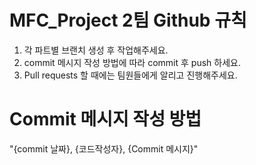 # MFC_Project 2팀 Github 규칙 
1. 각 파트별 브랜치 생성 후 작업해주세요.
2. commit 메시지 작성 방법에 따라 commit 후 push 하세요.
3. Pull requests 할 때에는 팀원들에게 알리고 진행해주세요.

# Commit 메시지 작성 방법 
"{commit 날짜}, {코드작성자}, {Commit 메시지}"
